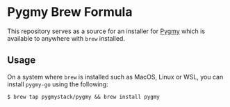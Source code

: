 # Pygmy Brew Formula

This repository serves as a source for an installer for [Pygmy](https://github.com/pygmystack/pygmy) which is available to anywhere with `brew` installed.

## Usage

On a system where `brew` is installed such as MacOS, Linux or WSL, you can install `pygmy-go` using the following:
```shell script
$ brew tap pygmystack/pygmy && brew install pygmy
```